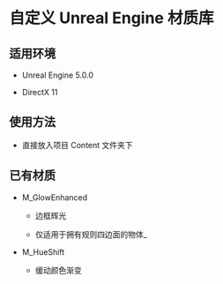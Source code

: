 # 自定义 Unreal Engine 材质库

## 适用环境

* Unreal Engine 5.0.0

* DirectX 11

## 使用方法

* 直接放入项目 Content 文件夹下

## 已有材质

* M_GlowEnhanced
  
  * 边框辉光
  
  * 仅适用于拥有规则四边面的物体_

* M_HueShift
  
  * 缓动颜色渐变
